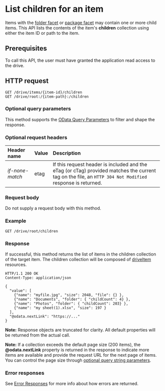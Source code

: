 ﻿# List children for an item

Items with the [folder facet](../facets/folder_facet.md) or [package facet](../facets/package_facet.md)
may contain one or more child items. This API lists the contents of the item's
**children** collection using either the item ID or path to the item.


## Prerequisites
To call this API, the user must have granted the application read access to the drive.

## HTTP request

<!-- { "blockType": "ignored" } -->
```http
GET /drive/items/{item-id}/children
GET /drive/root:/{item-path}:/children
```

### Optional query parameters
This method supports the
[OData Query Parameters](../odata/optional-query-parameters.md) to filter and
shape the response.


### Optional request headers

| Header name     | Value | Description                                                                                                                                              |
|:----------------|:------|:---------------------------------------------------------------------------------------------------------------------------------------------------------|
| _if-none-match_ | etag  | If this request header is included and the eTag (or cTag) provided matches the current tag on the file, an `HTTP 304 Not Modified` response is returned. |


### Request body

Do not supply a request body with this method.

### Example

<!-- { "blockType": "request", "name": "list-children-root", "scopes": "files.read" } -->
```http
GET /drive/root/children
```

### Response

If successful, this method returns the list of items in the children collection of the
target item. The children collection will be composed of
[driveItem][item-resource] resources.

<!-- { "blockType": "response", "@odata.type": "oneDrive.item", "isCollection": true, "truncated": true} -->
```http
HTTP/1.1 200 OK
Content-Type: application/json

{
  "value": [
    {"name": "myfile.jpg", "size": 2048, "file": {} },
    {"name": "Documents", "folder": { "childCount": 4} },
    {"name": "Photos", "folder": { "childCount": 203} },
    {"name": "my sheet(1).xlsx", "size": 197 }
  ],
  "@odata.nextLink": "https://..."
}
```

**Note:** Response objects are truncated for clarity. All default properties
will be returned from the actual call.

**Note:** If a collection exceeds the default page size (200 items), the **@odata.nextLink**
property is returned in the response to indicate more items are available and
provide the request URL for the next page of items. You can control the page size through
[optional query string parameters](../odata/optional-query-parameters.md).

### Error responses

See [Error Responses][error-response] for more info about
how errors are returned.

[error-response]: ../misc/errors.md
[item-resource]: ../resources/item.md

<!-- {
  "type": "#page.annotation",
  "description": "List the children of an item.",
  "keywords": "list,children,collection",
  "section": "documentation",
  "tocPath": "Items/List Children"
} -->
